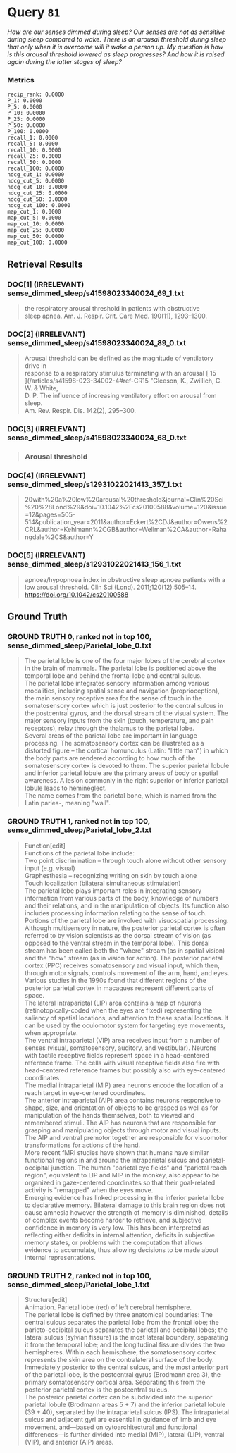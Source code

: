 # Query `81`

*How are our senses dimmed during sleep?
Our senses are not as sensitive during sleep compared to wake. There is an arousal threshold during sleep that only when it is overcome will it wake a person up. My question is how is this arousal threshold lowered as sleep progresses? And how it is raised again during the latter stages of sleep?*

### Metrics

```
recip_rank: 0.0000
P_1: 0.0000
P_5: 0.0000
P_10: 0.0000
P_25: 0.0000
P_50: 0.0000
P_100: 0.0000
recall_1: 0.0000
recall_5: 0.0000
recall_10: 0.0000
recall_25: 0.0000
recall_50: 0.0000
recall_100: 0.0000
ndcg_cut_1: 0.0000
ndcg_cut_5: 0.0000
ndcg_cut_10: 0.0000
ndcg_cut_25: 0.0000
ndcg_cut_50: 0.0000
ndcg_cut_100: 0.0000
map_cut_1: 0.0000
map_cut_5: 0.0000
map_cut_10: 0.0000
map_cut_25: 0.0000
map_cut_50: 0.0000
map_cut_100: 0.0000
```

## Retrieval Results

### DOC[1] (IRRELEVANT) sense_dimmed_sleep/s41598023340024_69_1.txt
> the respiratory arousal threshold in patients with obstructive<br>sleep apnea. Am. J. Respir. Crit. Care Med. 190\(11\), 1293–1300.

### DOC[2] (IRRELEVANT) sense_dimmed_sleep/s41598023340024_89_0.txt
> Arousal threshold can be defined as the magnitude of ventilatory drive in<br>response to a respiratory stimulus terminating with an arousal  [ 15<br>](/articles/s41598-023-34002-4#ref-CR15 "Gleeson, K., Zwillich, C. W. & White,<br>D. P. The influence of increasing ventilatory effort on arousal from sleep.<br>Am. Rev. Respir. Dis. 142\(2\), 295–300.

### DOC[3] (IRRELEVANT) sense_dimmed_sleep/s41598023340024_68_0.txt
> ###  Arousal threshold

### DOC[4] (IRRELEVANT) sense_dimmed_sleep/s12931022021413_357_1.txt
> 20with%20a%20low%20arousal%20threshold&journal=Clin%20Sci%20%28Lond%29&doi=10.1042%2Fcs20100588&volume=120&issue=12&pages=505-514&publication_year=2011&author=Eckert%2CDJ&author=Owens%2CRL&author=Kehlmann%2CGB&author=Wellman%2CA&author=Rahangdale%2CS&author=Y

### DOC[5] (IRRELEVANT) sense_dimmed_sleep/s12931022021413_156_1.txt
> apnoea/hypopnoea index in obstructive sleep apnoea patients with a low arousal threshold. Clin Sci \(Lond\). 2011;120\(12\):505–14.<br>https://doi.org/10.1042/cs20100588


## Ground Truth

### GROUND TRUTH 0, ranked not in top 100, sense_dimmed_sleep/Parietal_lobe_0.txt
> The parietal lobe is one of the four major lobes of the cerebral cortex in the brain of mammals. The parietal lobe is positioned above the temporal lobe and behind the frontal lobe and central sulcus.<br>The parietal lobe integrates sensory information among various modalities, including spatial sense and navigation (proprioception), the main sensory receptive area for the sense of touch in the somatosensory cortex which is just posterior to the central sulcus in the postcentral gyrus, and the dorsal stream of the visual system. The major sensory inputs from the skin (touch, temperature, and pain receptors), relay through the thalamus to the parietal lobe.<br>Several areas of the parietal lobe are important in language processing. The somatosensory cortex can be illustrated as a distorted figure – the cortical homunculus (Latin: "little man") in which the body parts are rendered according to how much of the somatosensory cortex is devoted to them. The superior parietal lobule and inferior parietal lobule are the primary areas of body or spatial awareness. A lesion commonly in the right superior or inferior parietal lobule leads to hemineglect.<br>The name comes from the  parietal bone, which is named from the Latin paries-, meaning "wall".

### GROUND TRUTH 1, ranked not in top 100, sense_dimmed_sleep/Parietal_lobe_2.txt
> Function[edit]<br>Functions of the parietal lobe include:<br>Two point discrimination – through touch alone without other sensory input (e.g. visual)<br>Graphesthesia – recognizing writing on skin by touch alone<br>Touch localization (bilateral simultaneous stimulation)<br>The parietal lobe plays important roles in integrating sensory information from various parts of the body, knowledge of numbers and their relations, and in the manipulation of objects. Its function also includes processing information relating to the sense of touch.  Portions of the parietal lobe are involved with visuospatial processing. Although multisensory in nature, the posterior parietal cortex is often referred to by vision scientists as the dorsal stream of vision (as opposed to the ventral stream in the temporal lobe). This dorsal stream has been called both the "where" stream (as in spatial vision) and the "how" stream (as in vision for action). The posterior parietal cortex (PPC) receives somatosensory and visual input, which then, through motor signals, controls movement of the arm, hand, and eyes.<br>Various studies in the 1990s found that different regions of the posterior parietal cortex in macaques represent different parts of space.<br>The lateral intraparietal (LIP) area contains a map of neurons (retinotopically-coded when the eyes are fixed) representing the saliency of spatial locations, and attention to these spatial locations.  It can be used by the oculomotor system for targeting eye movements, when appropriate.<br>The ventral intraparietal (VIP) area receives input from a number of senses (visual, somatosensory, auditory, and vestibular). Neurons with tactile receptive fields represent space in a head-centered reference frame. The cells with visual receptive fields also fire with head-centered reference frames but possibly also with eye-centered coordinates<br>The medial intraparietal (MIP) area neurons encode the location of a reach target in eye-centered coordinates.<br>The anterior intraparietal (AIP) area contains neurons responsive to shape, size, and orientation of objects to be grasped as well as for manipulation of the hands themselves, both to viewed and remembered stimuli. The AIP has neurons that are responsible for grasping and manipulating objects through motor and visual inputs.  The AIP and ventral premotor together are responsible for visuomotor transformations for actions of the hand.<br>More recent fMRI studies have shown that humans have similar functional regions in and around the intraparietal sulcus and parietal-occipital junction. The human "parietal eye fields" and "parietal reach region", equivalent to LIP and MIP in the monkey, also appear to be organized in gaze-centered coordinates so that their goal-related activity is "remapped" when the eyes move.<br>Emerging evidence has linked processing in the inferior parietal lobe to declarative memory. Bilateral damage to this brain region does not cause amnesia however the strength of memory is diminished, details of complex events become harder to retrieve, and subjective confidence in memory is very low. This has been interpreted as reflecting either deficits in internal attention, deficits in subjective memory states, or problems with the computation that allows evidence to accumulate, thus allowing decisions to be made about internal representations.

### GROUND TRUTH 2, ranked not in top 100, sense_dimmed_sleep/Parietal_lobe_1.txt
> Structure[edit]<br>Animation. Parietal lobe (red) of left cerebral hemisphere.<br>The parietal lobe is defined by three anatomical boundaries: The central sulcus separates the parietal lobe from the frontal lobe; the parieto-occipital sulcus separates the parietal and occipital lobes; the lateral sulcus (sylvian fissure) is the most lateral boundary, separating it from the temporal lobe; and the longitudinal fissure divides the two hemispheres. Within each hemisphere, the somatosensory cortex represents the skin area on the contralateral surface of the body.<br>Immediately posterior to the central sulcus, and the most anterior part of the parietal lobe, is the postcentral gyrus (Brodmann area 3), the primary somatosensory cortical area. Separating this from the posterior parietal cortex is the postcentral sulcus.<br>The posterior parietal cortex can be subdivided into the superior parietal lobule (Brodmann areas 5 + 7) and the inferior parietal lobule (39 + 40), separated by the intraparietal sulcus (IPS). The intraparietal sulcus and adjacent gyri are essential in guidance of limb and eye movement, and—based on cytoarchitectural and functional differences—is further divided into medial (MIP), lateral (LIP), ventral (VIP), and anterior (AIP) areas.
